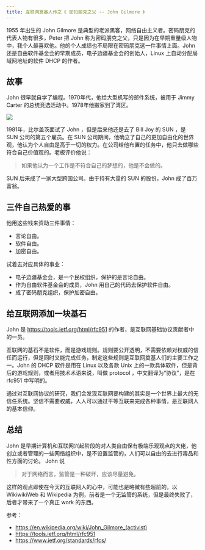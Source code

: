 ```yaml
---
title: 互联网奠基人传之《 密码朋克之父 -- John Gilmore 》
---
```


1955 年出生的 John Gilmore 是典型的老派黑客，网络自由主义者。密码朋克的代表人物有很多，Peter 把 John 称为密码朋克之父，只是因为在早期重量级人物中，我个人最喜欢他。他的个人成绩也不局限在密码朋克这一件事情上面。John 还是自由软件基金会的早期成员，电子边疆基金会的创始人，Linux 上自动分配局域网地址的软件 DHCP 的作者。

## 故事

John 很早就自学了编程。1970年代，他给大型机写的邮件系统，被用于 Jimmy Carter 的总统竞选活动中。1978年他搬家到了湾区。

![](https://happypeter.github.io/images/2019072101.jpg)

1981年，比尔盖茨面试了 John ，但是后来他还是去了 Bill Joy 的 SUN ，是 SUN 公司的第五个雇员。在 SUN 公司期间，他确立了自己的更加自由化的世界观，他认为个人自由是高于一切的权力。在公司给他布置的任务中，他只去做哪些符合自己价值观的。老板评价他说：

> 如果他认为一个工作是不符合自己的梦想的，他是不会做的。

SUN 后来成了一家大型跨国公司。由于持有大量的 SUN 的股份，John 成了百万富翁。

## 三件自己热爱的事

他用这些钱来资助三件事情：

- 言论自由。
- 软件自由。
- 加密自由。

试着去对应具体的事业：

- 电子边疆基金会，是一个民权组织，保护的是言论自由。
- 作为自由软件基金会的成员，John 用自己的代码去保护软件自由。
- 成了密码朋克组织，保护加密自由。

## 给互联网添加一块基石

John 是 https://tools.ietf.org/html/rfc951 的作者，是互联网基础协议贡献者中的一员。

互联网的基石不是软件，而是游戏规则。规则要公开透明，不需要依赖对权威的信任而运行，但是同时又能完成任务，制定这些规则是互联网奠基人们的主要工作之一。John 的 DHCP 软件是用在 Linux 以及各款 Unix 上的一款具体软件，但是背后的游戏规则，或者用技术术语来说，叫做 protocol ，中文翻译为“协议”，是在 rfc951 中写明的。

通过对互联网协议的研究，我们会发现互联网要构建的其实是一个世界上最大的无信任系统。坚信不需要权威，人人可以通过平等互联来完成各种事情，是互联网人的基本信仰。

## 总结

John 是早期计算机和互联网兴起阶段的对人类自由保有极端乐观观点的大佬，他创立或者管理的一些网络组织中，是不设置监管的，人们可以自由的去进行毒品和性方面的讨论。 John 说

> 对于网络而言，监管是一种破坏，应该尽量避免。

这样的观点即使在今天的互联网人的心中，可能也是略微有些超前的，以 WikiwikiWeb 和 Wikipedia 为例，前者是一个无监管的系统，但是最终失败了，后者才带来了一个真正 work 的东西。

参考：

- https://en.wikipedia.org/wiki/John_Gilmore_(activist)
- https://tools.ietf.org/html/rfc951
- https://www.ietf.org/standards/rfcs/
